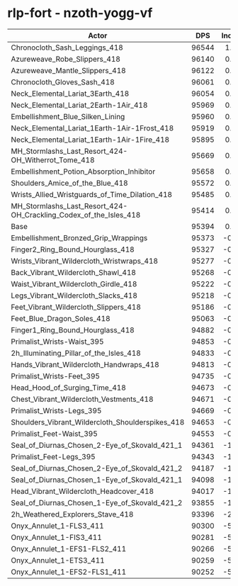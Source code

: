 # rlp-fort - nzoth-yogg-vf
| Actor | DPS | Increase |
|---|:---:|:---:|
|Chronocloth_Sash_Leggings_418|96544|1.21%|
|Azureweave_Robe_Slippers_418|96140|0.78%|
|Azureweave_Mantle_Slippers_418|96122|0.76%|
|Chronocloth_Gloves_Sash_418|96061|0.70%|
|Neck_Elemental_Lariat_3Earth_418|96054|0.69%|
|Neck_Elemental_Lariat_2Earth-1Air_418|95969|0.60%|
|Embellishment_Blue_Silken_Lining|95960|0.59%|
|Neck_Elemental_Lariat_1Earth-1Air-1Frost_418|95919|0.55%|
|Neck_Elemental_Lariat_1Earth-1Air-1Fire_418|95895|0.53%|
|MH_Stormlashs_Last_Resort_424-OH_Witherrot_Tome_418|95669|0.29%|
|Embellishment_Potion_Absorption_Inhibitor|95658|0.28%|
|Shoulders_Amice_of_the_Blue_418|95572|0.19%|
|Wrists_Allied_Wristguards_of_Time_Dilation_418|95485|0.10%|
|MH_Stormlashs_Last_Resort_424-OH_Crackling_Codex_of_the_Isles_418|95414|0.02%|
|Base|95394|0.00%|
|Embellishment_Bronzed_Grip_Wrappings|95373|-0.02%|
|Finger2_Ring_Bound_Hourglass_418|95327|-0.07%|
|Wrists_Vibrant_Wildercloth_Wristwraps_418|95277|-0.12%|
|Back_Vibrant_Wildercloth_Shawl_418|95268|-0.13%|
|Waist_Vibrant_Wildercloth_Girdle_418|95222|-0.18%|
|Legs_Vibrant_Wildercloth_Slacks_418|95218|-0.18%|
|Feet_Vibrant_Wildercloth_Slippers_418|95186|-0.22%|
|Feet_Blue_Dragon_Soles_418|95063|-0.35%|
|Finger1_Ring_Bound_Hourglass_418|94882|-0.54%|
|Primalist_Wrists-Waist_395|94853|-0.57%|
|2h_Illuminating_Pillar_of_the_Isles_418|94833|-0.59%|
|Hands_Vibrant_Wildercloth_Handwraps_418|94813|-0.61%|
|Primalist_Wrists-Feet_395|94735|-0.69%|
|Head_Hood_of_Surging_Time_418|94673|-0.76%|
|Chest_Vibrant_Wildercloth_Vestments_418|94671|-0.76%|
|Primalist_Wrists-Legs_395|94669|-0.76%|
|Shoulders_Vibrant_Wildercloth_Shoulderspikes_418|94653|-0.78%|
|Primalist_Feet-Waist_395|94553|-0.88%|
|Seal_of_Diurnas_Chosen_2-Eye_of_Skovald_421_1|94361|-1.08%|
|Primalist_Feet-Legs_395|94343|-1.10%|
|Seal_of_Diurnas_Chosen_2-Eye_of_Skovald_421_2|94187|-1.27%|
|Seal_of_Diurnas_Chosen_1-Eye_of_Skovald_421_1|94098|-1.36%|
|Head_Vibrant_Wildercloth_Headcover_418|94017|-1.44%|
|Seal_of_Diurnas_Chosen_1-Eye_of_Skovald_421_2|93855|-1.61%|
|2h_Weathered_Explorers_Stave_418|93396|-2.09%|
|Onyx_Annulet_1-FLS3_411|90300|-5.34%|
|Onyx_Annulet_1-FIS3_411|90281|-5.36%|
|Onyx_Annulet_1-EFS1-FLS2_411|90266|-5.38%|
|Onyx_Annulet_1-ETS3_411|90259|-5.38%|
|Onyx_Annulet_1-EFS2-FLS1_411|90252|-5.39%|
